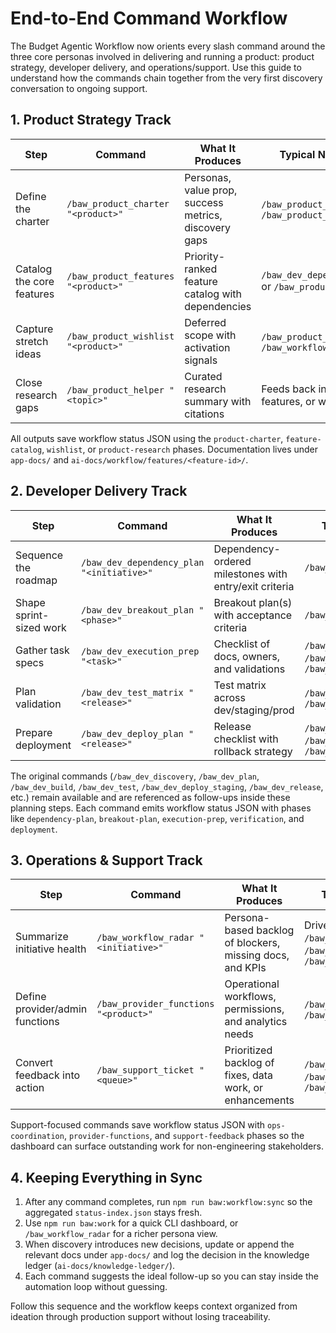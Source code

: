 # End-to-End Command Workflow

The Budget Agentic Workflow now orients every slash command around the three core personas involved in delivering and running a product: product strategy, developer delivery, and operations/support. Use this guide to understand how the commands chain together from the very first discovery conversation to ongoing support.

## 1. Product Strategy Track
| Step | Command | What It Produces | Typical Next Step |
| --- | --- | --- | --- |
| Define the charter | `/baw_product_charter "<product>"` | Personas, value prop, success metrics, discovery gaps | `/baw_product_features` or `/baw_product_helper` |
| Catalog the core features | `/baw_product_features "<product>"` | Priority-ranked feature catalog with dependencies | `/baw_dev_dependency_plan` or `/baw_product_wishlist` |
| Capture stretch ideas | `/baw_product_wishlist "<product>"` | Deferred scope with activation signals | `/baw_product_helper` or `/baw_workflow_radar` |
| Close research gaps | `/baw_product_helper "<topic>"` | Curated research summary with citations | Feeds back into charter, features, or wishlist |

All outputs save workflow status JSON using the `product-charter`, `feature-catalog`, `wishlist`, or `product-research` phases. Documentation lives under `app-docs/` and `ai-docs/workflow/features/<feature-id>/`.

## 2. Developer Delivery Track
| Step | Command | What It Produces | Typical Next Step |
| --- | --- | --- | --- |
| Sequence the roadmap | `/baw_dev_dependency_plan "<initiative>"` | Dependency-ordered milestones with entry/exit criteria | `/baw_dev_breakout_plan` |
| Shape sprint-sized work | `/baw_dev_breakout_plan "<phase>"` | Breakout plan(s) with acceptance criteria | `/baw_dev_execution_prep` |
| Gather task specs | `/baw_dev_execution_prep "<task>"` | Checklist of docs, owners, and validations | `/baw_dev_discovery`, `/baw_dev_build`, or `/baw_dev_test_matrix` |
| Plan validation | `/baw_dev_test_matrix "<release>"` | Test matrix across dev/staging/prod | `/baw_dev_test`, `/baw_uat`, `/baw_dev_deploy_plan` |
| Prepare deployment | `/baw_dev_deploy_plan "<release>"` | Release checklist with rollback strategy | `/baw_dev_deploy_staging`, `/baw_dev_release`, `/baw_workflow_radar` |

The original commands (`/baw_dev_discovery`, `/baw_dev_plan`, `/baw_dev_build`, `/baw_dev_test`, `/baw_dev_deploy_staging`, `/baw_dev_release`, etc.) remain available and are referenced as follow-ups inside these planning steps. Each command emits workflow status JSON with phases like `dependency-plan`, `breakout-plan`, `execution-prep`, `verification`, and `deployment`.

## 3. Operations & Support Track
| Step | Command | What It Produces | Typical Next Step |
| --- | --- | --- | --- |
| Summarize initiative health | `/baw_workflow_radar "<initiative>"` | Persona-based backlog of blockers, missing docs, and KPIs | Drives `/baw_dev_execution_prep`, `/baw_product_helper`, `/baw_support_ticket` |
| Define provider/admin functions | `/baw_provider_functions "<product>"` | Operational workflows, permissions, and analytics needs | `/baw_dev_execution_prep`, `/baw_workflow_radar` |
| Convert feedback into action | `/baw_support_ticket "<queue>"` | Prioritized backlog of fixes, data work, or enhancements | `/baw_triage_bug`, `/baw_workflow_radar`, `/baw_product_wishlist` |

Support-focused commands save workflow status JSON with `ops-coordination`, `provider-functions`, and `support-feedback` phases so the dashboard can surface outstanding work for non-engineering stakeholders.

## 4. Keeping Everything in Sync
1. After any command completes, run `npm run baw:workflow:sync` so the aggregated `status-index.json` stays fresh.
2. Use `npm run baw:work` for a quick CLI dashboard, or `/baw_workflow_radar` for a richer persona view.
3. When discovery introduces new decisions, update or append the relevant docs under `app-docs/` and log the decision in the knowledge ledger (`ai-docs/knowledge-ledger/`).
4. Each command suggests the ideal follow-up so you can stay inside the automation loop without guessing.

Follow this sequence and the workflow keeps context organized from ideation through production support without losing traceability.
